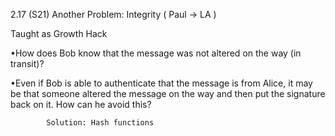 
2.17 (S21) Another Problem: Integrity  ( Paul -> LA )

Taught as Growth Hack

•How does Bob know that the message was not altered on the way (in transit)?


•Even if Bob is able to authenticate that the message is from Alice, it may be that someone altered the message on the way and then put the signature back on it. How can he avoid this?


 

            Solution: Hash functions

 

